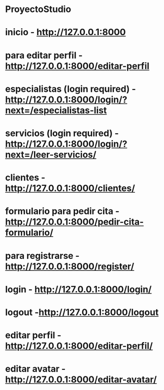 # ProyectoStudio

# inicio - http://127.0.0.1:8000
# para editar perfil - http://127.0.0.1:8000/editar-perfil
# especialistas (login required) - http://127.0.0.1:8000/login/?next=/especialistas-list
# servicios (login required) - http://127.0.0.1:8000/login/?next=/leer-servicios/
# clientes - http://127.0.0.1:8000/clientes/
# formulario para pedir cita - http://127.0.0.1:8000/pedir-cita-formulario/
# para registrarse - http://127.0.0.1:8000/register/ 
# login - http://127.0.0.1:8000/login/
# logout -http://127.0.0.1:8000/logout
# editar perfil - http://127.0.0.1:8000/editar-perfil/
# editar avatar - http://127.0.0.1:8000/editar-avatar/


